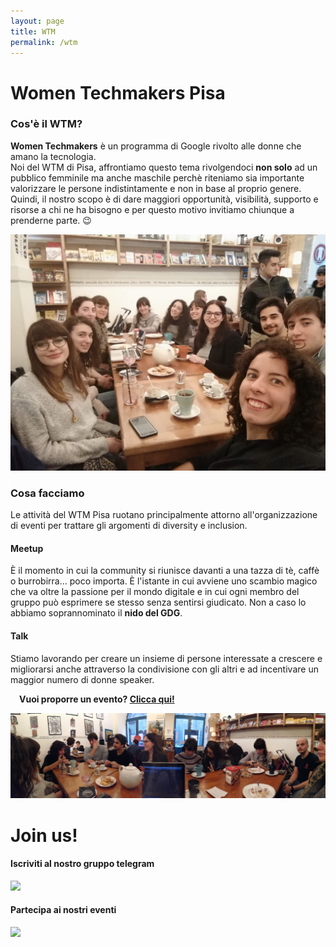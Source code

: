 ```yaml
---
layout: page
title: WTM
permalink: /wtm
---
```


# Women Techmakers Pisa

### Cos'è il WTM?

**Women Techmakers** è un programma di Google rivolto alle donne che amano la tecnologia.  
Noi del WTM di Pisa, affrontiamo questo tema rivolgendoci **non solo** ad un pubblico femminile ma anche maschile perchè riteniamo sia importante valorizzare le persone indistintamente e non in base al proprio genere.  
Quindi, il nostro scopo è di dare maggiori opportunità, visibilità, supporto e risorse a chi ne ha bisogno e per questo motivo invitiamo chiunque a prenderne parte.
😉

![img wtm1](/static/img/wtm01.jpeg)

### Cosa facciamo

Le attività del WTM Pisa ruotano principalmente attorno all'organizzazione di eventi per trattare gli argomenti di diversity e inclusion.

<div class="container-fluid">
    <div class="row">
        <div class="col-sm-6">
            <h4><strong>Meetup</strong></h4>
            <p>È il momento in cui la community si riunisce davanti a una tazza di tè, caffè o burrobirra... poco importa.  
             È l'istante in cui avviene uno scambio magico che va oltre la passione per il mondo digitale e in cui 
             ogni membro del gruppo può esprimere se stesso senza sentirsi giudicato.  
             Non a caso lo abbiamo soprannominato il <b>nido del GDG</b>.</p>
        </div>
        <div class="col-sm-6">
                <h4><strong>Talk</strong></h4>
                <p>Stiamo lavorando per creare un insieme di persone interessate a crescere e migliorarsi anche attraverso 
                la condivisione con gli altri e ad incentivare un maggior numero di donne speaker.            
                </p>
                &emsp;<strong>Vuoi proporre un evento? <a href="https://goo.gl/forms/EiD8DFAztmgSPYot1">Clicca qui!</a></strong>
            </div>
        </div>
    </div>
</div>

![img wtm2](/static/img/wtm02.jpeg)

# Join us!

<div class="container-fluid">
    <div class="row">
        <div class="col-sm-6 text-center center-block">
            <h4><strong>Iscriviti al nostro gruppo telegram</strong></h4>
            <a href="https://t.me/joinchat/BM7uSxFc3opUHvy5cYjS9A"><img class="center-block" src="/static/img/Telegram_Messenger.png"></a>
        </div>
        <div class="col-sm-6 text-center">
            <h4><strong>Partecipa ai nostri eventi</strong></h4>
            <a href="https://www.meetup.com/it-IT/GDG-Pisa/"><img class="center-block" src="/static/img/meetup.png"></a>
        </div>
    </div>
</div>
